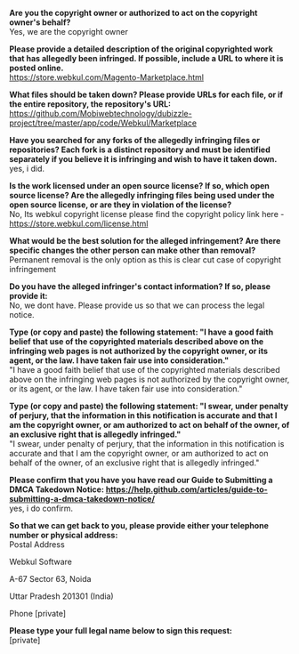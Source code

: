 **Are you the copyright owner or authorized to act on the copyright owner's behalf?**  
Yes, we are the copyright owner

**Please provide a detailed description of the original copyrighted work that has allegedly been infringed. If possible, include a URL to where it is posted online.**  
https://store.webkul.com/Magento-Marketplace.html

**What files should be taken down? Please provide URLs for each file, or if the entire repository, the repository's URL:**  
https://github.com/Mobiwebtechnology/dubizzle-project/tree/master/app/code/Webkul/Marketplace

**Have you searched for any forks of the allegedly infringing files or repositories? Each fork is a distinct repository and must be identified separately if you believe it is infringing and wish to have it taken down.**  
yes, i did.

**Is the work licensed under an open source license? If so, which open source license? Are the allegedly infringing files being used under the open source license, or are they in violation of the license?**  
No, Its webkul copyright license please find the copyright policy link here - https://store.webkul.com/license.html  

**What would be the best solution for the alleged infringement? Are there specific changes the other person can make other than removal?**  
Permanent removal is the only option as this is clear cut case of copyright infringement  

**Do you have the alleged infringer's contact information? If so, please provide it:**  
No, we dont have. Please provide us so that we can process the legal notice.  

**Type (or copy and paste) the following statement: "I have a good faith belief that use of the copyrighted materials described above on the infringing web pages is not authorized by the copyright owner, or its agent, or the law. I have taken fair use into consideration."**  
"I have a good faith belief that use of the copyrighted materials described above on the infringing web pages is not authorized by the copyright owner, or its agent, or the law. I have taken fair use into consideration."

**Type (or copy and paste) the following statement: "I swear, under penalty of perjury, that the information in this notification is accurate and that I am the copyright owner, or am authorized to act on behalf of the owner, of an exclusive right that is allegedly infringed."**  
"I swear, under penalty of perjury, that the information in this notification is accurate and that I am the copyright owner, or am authorized to act on behalf of the owner, of an exclusive right that is allegedly infringed."

**Please confirm that you have you have read our Guide to Submitting a DMCA Takedown Notice: https://help.github.com/articles/guide-to-submitting-a-dmca-takedown-notice/**  
yes, i do confirm.

**So that we can get back to you, please provide either your telephone number or physical address:**  
Postal Address

Webkul Software

A-67 Sector 63, Noida

Uttar Pradesh 201301 (India)

Phone
[private]  

**Please type your full legal name below to sign this request:**  
[private]
